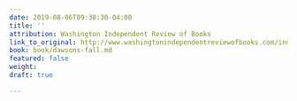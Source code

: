```yaml
---
date: 2019-08-06T09:38:30-04:00
title: ''
attribution: Washington Independent Review of Books
link_to_original: http://www.washingtonindependentreviewofbooks.com/index.php/bookreview/dawsons-fall-a-novel?fbclid=IwAR1Fq64lW-M7GszXkCmEK17QtO6tK4FyPiHHbQXpSyr0CSVgtgCSb9tW2hE
book: book/dawsons-fall.md
featured: false
weight: 
draft: true

---
```

